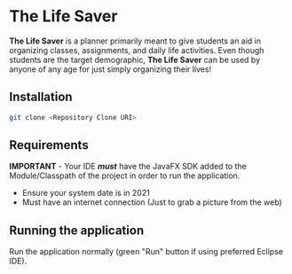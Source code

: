 # The Life Saver

**The Life Saver** is a planner primarily meant to give students an aid in organizing classes, assignments, and daily life activities. Even though students are the target demographic, **The Life Saver** can be used by anyone of any age for just simply organizing their lives!

## Installation

```bash
git clone <Repository Clone URI>
```
 

## Requirements
**IMPORTANT** - Your IDE **_must_** have the JavaFX SDK added to the Module/Classpath of the project in order to run the application.

- Ensure your system date is in 2021 
- Must have an internet connection (Just to grab a picture from the web)

## Running the application
Run the application normally (green "Run" button if using preferred Eclipse IDE).


